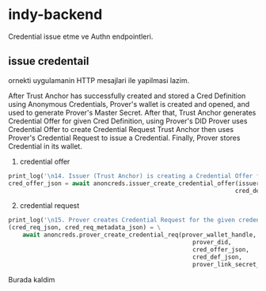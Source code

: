 # indy-backend

Credential issue etme ve Authn endpointleri. 

## issue credentail

ornekti uygulamanin HTTP mesajlari ile yapilmasi lazim.

After Trust Anchor has successfully created and stored a Cred Definition using Anonymous Credentials,
Prover's wallet is created and opened, and used to generate Prover's Master Secret.
After that, Trust Anchor generates Credential Offer for given Cred Definition, using Prover's DID
Prover uses Credential Offer to create Credential Request
Trust Anchor then uses Prover's Credential Request to issue a Credential.
Finally, Prover stores Credential in its wallet.

1. credential offer

```python
print_log('\n14. Issuer (Trust Anchor) is creating a Credential Offer for Prover\n')
cred_offer_json = await anoncreds.issuer_create_credential_offer(issuer_wallet_handle,
                                                                cred_def_id)
```

2. credential request

```python
print_log('\n15. Prover creates Credential Request for the given credential offer\n')
(cred_req_json, cred_req_metadata_json) = \
    await anoncreds.prover_create_credential_req(prover_wallet_handle,
                                                    prover_did,
                                                    cred_offer_json,
                                                    cred_def_json,
                                                    prover_link_secret_name)
```

Burada kaldim